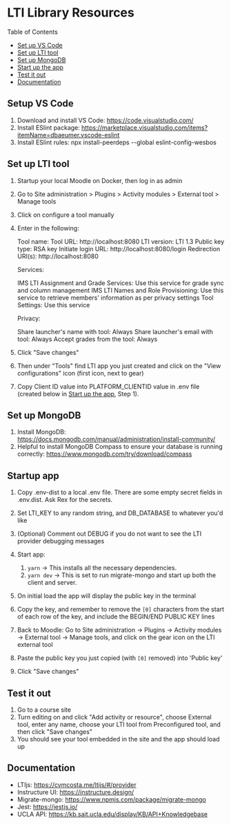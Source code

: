 # LTI Library Resources

Table of Contents

- [Set up VS Code](#set-up-vs-code)
- [Set up LTI tool](#set-up-lti-tool)
- [Set up MongoDB](#set-up-mongodb)
- [Start up the app](#start-up-the-app)
- [Test it out](#test-it-out)
- [Documentation](#documentation)

## Setup VS Code

1. Download and install VS Code: https://code.visualstudio.com/
2. Install ESlint package: https://marketplace.visualstudio.com/items?itemName=dbaeumer.vscode-eslint
3. Install ESlint rules: npx install-peerdeps --global eslint-config-wesbos

## Set up LTI tool

1. Startup your local Moodle on Docker, then log in as admin
2. Go to Site administration > Plugins > Activity modules > External tool > Manage tools
3. Click on configure a tool manually
4. Enter in the following:

   Tool name: <Anything>
   Tool URL: http://localhost:8080
   LTI version: LTI 1.3
   Public key type: RSA key
   Initiate login URL: http://localhost:8080/login
   Redirection URI(s): http://localhost:8080

   Services:

   IMS LTI Assignment and Grade Services: Use this service for grade sync and column management
   IMS LTI Names and Role Provisioning: Use this service to retrieve members' information as per privacy settings
   Tool Settings: Use this service

   Privacy:

   Share launcher's name with tool: Always
   Share launcher's email with tool: Always
   Accept grades from the tool: Always

5. Click "Save changes"
6. Then under "Tools" find LTI app you just created and click on the "View configurations" icon (first icon, next to gear)
7. Copy Client ID value into PLATFORM_CLIENTID value in .env file (created below in [Start up the app](#start-up-the-app), Step 1).

## Set up MongoDB

1. Install MongoDB: https://docs.mongodb.com/manual/administration/install-community/
2. Helpful to install MongoDB Compass to ensure your database is running correctly: https://www.mongodb.com/try/download/compass

## Startup app

1. Copy .env-dist to a local .env file. There are some empty secret fields in .env.dist. Ask Rex for the secrets.
2. Set LTI_KEY to any random string, and DB_DATABASE to whatever you'd like
3. (Optional) Comment out DEBUG if you do not want to see the LTI provider debugging messages
4. Start app:

   1. `yarn` → This installs all the necessary dependencies.
   2. `yarn dev` → This is set to run migrate-mongo and start up both the client and server.

5. On initial load the app will display the public key in the terminal
6. Copy the key, and remember to remove the `[0]` characters from the start of each row of the key, and include the BEGIN/END PUBLIC KEY lines
7. Back to Moodle: Go to Site administration → Plugins → Activity modules → External tool → Manage tools, and click on the gear icon on the LTI external tool
8. Paste the public key you just copied (with `[0]` removed) into 'Public key'
9. Click "Save changes"

## Test it out

1. Go to a course site
2. Turn editing on and click "Add activity or resource", choose External tool, enter any name, choose your LTI tool from Preconfigured tool, and then click "Save changes"
3. You should see your tool embedded in the site and the app should load up

## Documentation

- LTIjs: https://cvmcosta.me/ltijs/#/provider
- Instructure UI: https://instructure.design/
- Migrate-mongo: https://www.npmjs.com/package/migrate-mongo
- Jest: https://jestjs.io/
- UCLA API: https://kb.sait.ucla.edu/display/KB/API+Knowledgebase